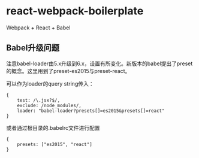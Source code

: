 # react-webpack-boilerplate
Webpack + React + Babel

## Babel升级问题
注意babel-loader由5.x升级到6.x，设置有所变化。新版本的babel提出了preset的概念。这里用到了preset-es2015与preset-react。

可以作为loader的query string传入：

	{
    	test: /\.jsx?$/,
    	exclude: /node_modules/,
    	loader: "babel-loader?presets[]=es2015&presets[]=react"
	}

或者通过根目录的.babelrc文件进行配置

	{
		presets: ["es2015", "react"]
	}

